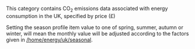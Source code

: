 This category contains CO<sub>2</sub> emissions data associated with energy
consumption in the UK, specified by price (£)

Setting the season profile item value to one of spring, summer, autumn
or winter, will mean the monthly value will be adjusted according to the
factors given in
[/home/energy/uk/seasonal](Seasonal_energy_adjustment_factors).
